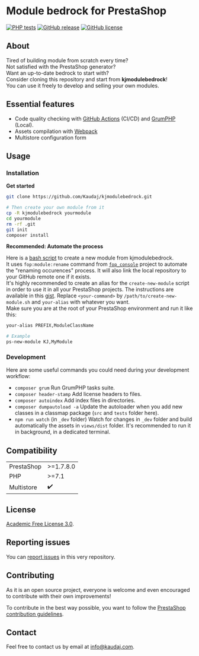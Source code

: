 <!-- <h1 align="center"><img src="/views/img/logo.png" alt="Module bedrock" width="500"></h1> -->

# Module bedrock for PrestaShop

[![PHP tests](https://github.com/Kaudaj/kjmodulebedrock/actions/workflows/php.yml/badge.svg)](https://github.com/Kaudaj/kjmodulebedrock/actions/workflows/php.yml)
[![GitHub release](https://img.shields.io/github/release/Kaudaj/kjmodulebedrock.svg)](https://GitHub.com/Kaudaj/kjmodulebedrock/releases/)
[![GitHub license](https://img.shields.io/github/license/Kaudaj/kjmodulebedrock)](https://github.com/Kaudaj/kjmodulebedrock/LICENSE.md)

## About

Tired of building module from scratch every time?<br>
Not satisfied with the PrestaShop generator?<br>
Want an up-to-date bedrock to start with?<br>
Consider cloning this repository and start from **kjmodulebedrock**!<br>
You can use it freely to develop and selling your own modules.

## Essential features

- Code quality checking with [GitHub Actions](https://github.com/Kaudaj/kjmodulebedrock/tree/main/.github/workflows) (CI/CD) and [GrumPHP](https://github.com/phpro/grumphp) (Local).
- Assets compilation with [Webpack](https://webpack.js.org/)
- Multistore configuration form

## Usage

### Installation

**Get started**

```bash
git clone https://github.com/Kaudaj/kjmodulebedrock.git

# Then create your own module from it
cp -R kjmodulebedrock yourmodule
cd yourmodule
rm -rf .git
git init
composer install
```

**Recommended: Automate the process**

Here is a [bash script](create-new-module) to create a new module from kjmodulebedrock. <br>
It uses `fop:module:rename` command from [`fop_console`](fop-console) project to automate the "renaming occurences" process. It will also link the local repository to your GitHub remote one if it exists.<br>
It's highly recommended to create an alias for the `create-new-module` script in order to use it in all your PrestaShop projects. The instructions are available in this [gist](create-alias). Replace `<your-command>` by `/path/to/create-new-module.sh` and `your-alias` with whatever you want.<br>
Make sure you are at the root of your PrestaShop environment and run it like this:

```bash
your-alias PREFIX,ModuleClassName

# Example
ps-new-module KJ,MyModule
```

### Development

Here are some useful commands you could need during your development workflow:

- `composer grum` Run GrumPHP tasks suite.
- `composer header-stamp` Add license headers to files.
- `composer autoindex` Add index files in directories.
- `composer dumpautoload -a` Update the autoloader when you add new classes in a classmap package (`src` and `tests` folder here).
- `npm run watch` (in `_dev` folder) Watch for changes in `_dev` folder and build automatically the assets in `views/dist` folder. It's recommended to run it in background, in a dedicated terminal.

## Compatibility

|     |     |
| --- | --- |
| PrestaShop | >=1.7.8.0          |
| PHP        | >=7.1              |
| Multistore | :heavy_check_mark: |

## License

[Academic Free License 3.0][afl-3.0].

## Reporting issues

You can [report issues][report-issue] in this very repository.

## Contributing

As it is an open source project, everyone is welcome and even encouraged to contribute with their own improvements!

To contribute in the best way possible, you want to follow the [PrestaShop contribution guidelines][contribution-guidelines].

## Contact

Feel free to contact us by email at info@kaudaj.com.

[report-issue]: https://github.com/Kaudaj/kjmodulebedrock/issues/new/choose
[prestashop]: https://www.prestashop.com/
[contribution-guidelines]: https://devdocs.prestashop.com/1.7/contribute/contribution-guidelines/project-modules/
[afl-3.0]: https://opensource.org/licenses/AFL-3.0
[fop-console]: https://github.com/friends-of-presta/fop_console
[create-new-module]: https://gist.github.com/Kaudaj/dd963b5445bbc05d2290ee1300b72ccd
[create-alias]: https://gist.github.com/Kaudaj/cf416de07a615c000a69da5ea44b1e86